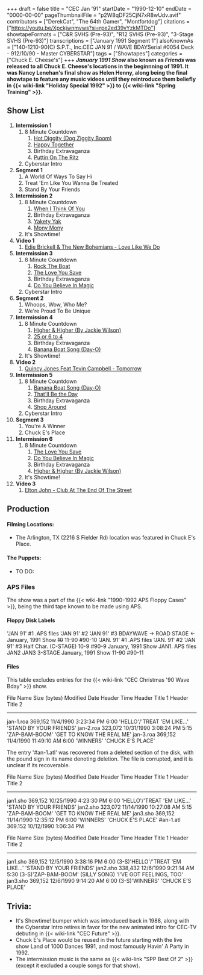 +++
draft = false
title = "CEC Jan '91"
startDate = "1990-12-10"
endDate = "0000-00-00"
pageThumbnailFile = "p2W8qDF25CjN7xR8wUdv.avif"
contributors = ["DerekCat", "The 64th Gamer", "Montfortdog"]
citations = ["https://youtu.be/Xpckjwnmvws?si=rpe2ed39vYzkMTDo"]
showtapeFormats = ["C&R SVHS (Pre-93)", "R12 SVHS (Pre-93)", "3-Stage SVHS (Pre-93)"]
transcriptions = ["January 1991 Segment 1"]
alsoKnownAs = ["140-1210-90(C) S.P.T., Inc.CEC JAN 91 / WAVE BDAYSerial #0054 Deck - 912/10/90 - Master CYBERSTAR"]
tags = ["Showtapes"]
categories = ["Chuck E. Cheese's"]
+++
***January 1991 Show* also known as ***Friends* was released to all Chuck E. Cheese's locations in the beginnning of 1991. It was Nancy Lenehan's final show as Helen Henny, along being the final showtape to feature any music videos until they reintroduce them beliefly in {{< wiki-link "Holiday Special 1992" >}} to {{< wiki-link "Spring Training" >}}.****

## Show List

1.  **Intermission 1**
    1.  8 Minute Countdown
        1.  [Hot Diggity (Dog Ziggity Boom)](https://en.wikipedia.org/wiki/Hot_Diggity_(Dog_Ziggity_Boom))
        2.  [Happy Together](https://en.wikipedia.org/wiki/Happy_Together_(song))
        3.  Birthday Extravaganza
        4.  [Puttin On The Ritz](https://en.wikipedia.org/wiki/After_Eight_(album))
    2.  Cyberstar Intro
2.  **Segment 1**
    1.  A World Of Ways To Say Hi
    2.  Treat 'Em Like You Wanna Be Treated
    3.  Stand By Your Friends
3.  **Intermission 2**
    1.  8 Minute Countdown
        1.  [When I Think Of You](https://en.wikipedia.org/wiki/When_I_Think_of_You)
        2.  Birthday Extravaganza
        3.  [Yakety Yak](https://en.wikipedia.org/wiki/Yakety_Yak)
        4.  [Mony Mony](https://en.wikipedia.org/wiki/Mony_Mony_(album))
    2.  It's Showtime!
4.  **Video 1**
    1.  [Edie Brickell & The New Bohemians - Love Like We Do](https://en.wikipedia.org/wiki/Shooting_Rubberbands_at_the_Stars)
5.  **Intermission 3**
    1.  8 Minute Countdown
        1.  [Rock The Boat](https://en.wikipedia.org/wiki/Rock_the_Boat_(The_Hues_Corporation_song))
        2.  [The Love You Save](https://en.wikipedia.org/wiki/The_Love_You_Save)
        3.  Birthday Extravaganza
        4.  [Do You Believe In Magic](https://en.wikipedia.org/wiki/Do_You_Believe_in_Magic_(album))
    2.  Cyberstar Intro
6.  **Segment 2**
    1.  Whoops, Wow, Who Me?
    2.  We're Proud To Be Unique
7.  **Intermission 4**
    1.  8 Minute Countdown
        1.  [Higher & Higher (By Jackie Wilson)](https://en.wikipedia.org/wiki/(Your_Love_Keeps_Lifting_Me)_Higher_and_Higher)
        2.  [25 or 6 to 4](https://en.wikipedia.org/wiki/25_or_6_to_4)
        3.  Birthday Extravaganza
        4.  [Banana Boat Song (Day-O)](https://en.wikipedia.org/wiki/Calypso_(album))
    2.  It's Showtime!
8.  **Video 2**
    1.  [Quincy Jones Feat Tevin Campbell - Tomorrow](https://en.wikipedia.org/wiki/Tomorrow_(A_Better_You,_Better_Me))
9.  **Intermission 5**
    1.  8 Minute Countdown
        1.  [Banana Boat Song (Day-O)](https://en.wikipedia.org/wiki/Calypso_(album))
        2.  [That'll Be the Day](https://en.wikipedia.org/wiki/Hasten_Down_the_Wind)
        3.  Birthday Extravaganza
        4.  [Shop Around](https://en.wikipedia.org/wiki/Shop_Around)
    2.  Cyberstar Intro
10. **Segment 3**
    1.  You're A Winner
    2.  Chuck E's Place
11. **Intermission 6**
    1.  8 Minute Countdown
        1.  [The Love You Save](https://en.wikipedia.org/wiki/The_Love_You_Save)
        2.  [Do You Believe In Magic](https://en.wikipedia.org/wiki/Do_You_Believe_in_Magic_(album))
        3.  Birthday Extravaganza
        4.  [Higher & Higher (By Jackie Wilson)](https://en.wikipedia.org/wiki/(Your_Love_Keeps_Lifting_Me)_Higher_and_Higher)
    2.  It's Showtime!
12. **Video 3**
    1.  [Elton John - Club At The End Of The Street](https://en.wikipedia.org/wiki/Club_at_the_End_of_the_Street)

## Production

#### Filming Locations:

- The Arlington, TX (2216 S Fielder Rd) location was featured in Chuck E's Place.

#### The Puppets:

- TO DO:

### APS Files

The show was a part of the {{< wiki-link "1990-1992 APS Floppy Cases" >}}, being the third tape known to be made using APS.

#### Floppy Disk Labels

'JAN 91' #1 .APS files
'JAN 91' #2
'JAN 91' #3
BDAYWAVE
-> ROAD STAGE <-
January, 1991 Show
~~10~~ 11-90 #90-10
'JAN. 91' #1 .APS files
'JAN. 91' #2
'JAN 91' #3
Half Char. (C-STAGE)
10-9 #90-9
January, 1991 Show
JAN1. APS files
JAN2
JAN3
3-STAGE
January, 1991 Show
11-90 #90-11

#### Files

This table excludes entries for the {{< wiki-link "CEC Christmas '90 Wave Bday" >}} show.

  File Name   Size (bytes)   Modified Date           Header Time   Header Title 1                      Header Title 2
  ----------- -------------- ----------------------- ------------- ----------------------------------- -----------------------------
  jan-1.roa   369,152        11/4/1990 3:23:34 PM    6:00          'HELLO'/'TREAT 'EM LIKE...'   'STAND BY YOUR FRIENDS'
  jan-2.roa   323,072        10/31/1990 3:08:24 PM   5:15          'ZAP-BAM-BOOM'                    'GET TO KNOW THE REAL ME'
  jan-3.roa   369,152        11/4/1990 11:49:10 AM   6:00          'WINNERS'                         'CHUCK E'S PLACE'

The entry '#an-1.atl' was recovered from a deleted section of the disk, with the pound sign in its name denoting deletion. The file is corrupted, and it is unclear if its recoverable.

  File Name   Size (bytes)   Modified Date            Header Time   Header Title 1                      Header Title 2
  ----------- -------------- ------------------------ ------------- ----------------------------------- -----------------------------
  jan1.sho    369,152        10/25/1990 4:23:30 PM    6:00          'HELLO'/'TREAT 'EM LIKE...'   'STAND BY YOUR FRIENDS'
  jan2.sho    323,072        11/14/1990 10:27:08 AM   5:15          'ZAP-BAM-BOOM'                    'GET TO KNOW THE REAL ME'
  jan3.sho    369,152        11/14/1990 12:35:12 PM   6:00          'WINNERS'                         'CHUCK E'S PLACE'
  #an-1.atl   369.152        10/12/1990 1:06:34 PM                                                      

  File Name   Size (bytes)   Modified Date          Header Time   Header Title 1                           Header Title 2
  ----------- -------------- ---------------------- ------------- ---------------------------------------- -----------------------------
  jan1.sho    369,152        12/5/1990 3:38:16 PM   6:00          (3-S)'HELLO'/'TREAT 'EM LIKE...'   'STAND BY YOUR FRIENDS'
  jan2.sho    338,432        12/6/1990 9:21:14 AM   5:30          (3-S)'ZAP-BAM-BOOM' (SILLY SONG)       'I'VE GOT FEELINGS, TOO'
  jan3.sho    369,152        12/6/1990 9:14:20 AM   6:00          (3-S)'WINNERS'                         'CHUCK E'S PLACE'

## Trivia:

- It's Showtime! bumper which was introduced back in 1988, along with the Cyberstar Intro retires in favor for the new animated intro for CEC-TV debuting in {{< wiki-link "CEC Future" >}}.
- Chuck E's Place would be reused in the future starting with the live show Land of 1000 Dances 1991, and most famously Havin' A Party in 1992.
- The intermission music is the same as {{< wiki-link "SPP Best Of 2" >}} (except it excluded a couple songs for that show).
